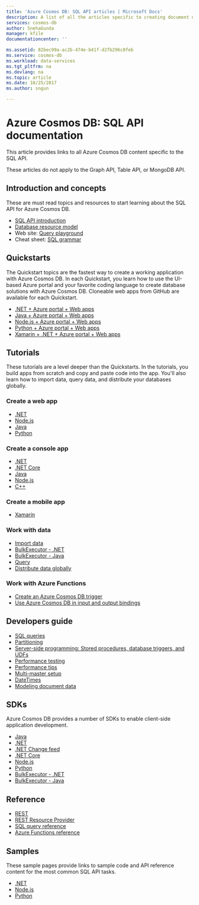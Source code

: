 ```yaml
---
title: 'Azure Cosmos DB: SQL API articles | Microsoft Docs'
description: A list of all the articles specific to creating document databases with the SQL API in Azure Cosmos DB. 
services: cosmos-db
author: SnehaGunda
manager: kfile
documentationcenter: ''

ms.assetid: 82bec99a-ac2b-474e-b41f-d2fb296c8feb
ms.service: cosmos-db
ms.workload: data-services
ms.tgt_pltfrm: na
ms.devlang: na
ms.topic: article
ms.date: 10/25/2017
ms.author: sngun

---
```

# Azure Cosmos DB: SQL API documentation

This article provides links to all Azure Cosmos DB content specific to the SQL API.

These articles do not apply to the Graph API, Table API, or MongoDB API. 

## Introduction and concepts

These are must read topics and resources to start learning about the SQL API for Azure Cosmos DB.

- [SQL API introduction](sql-api-introduction.md)
- [Database resource model](sql-api-resources.md)
- Web site: [Query playground](https://www.documentdb.com/sql/demo)
- Cheat sheet: [SQL grammar](query-cheat-sheet.md)

## Quickstarts

The Quickstart topics are the fastest way to create a working application with Azure Cosmos DB. In each Quickstart, you learn how to use the UI-based Azure portal and your favorite coding language to create database solutions with Azure Cosmos DB. Cloneable web apps from GitHub are available for each Quickstart. 

- [.NET + Azure portal + Web apps](create-sql-api-dotnet.md)
- [Java + Azure portal + Web apps](create-sql-api-java.md)
- [Node.js + Azure portal + Web apps](create-sql-api-nodejs.md)
- [Python + Azure portal + Web apps](create-sql-api-python.md)
- [Xamarin + .NET + Azure portal + Web apps](create-sql-api-xamarin-dotnet.md)

## Tutorials

These tutorials are a level deeper than the Quickstarts. In the tutorials, you build apps from scratch and copy and paste code into the app. You'll also learn how to import data, query data, and distribute your databases globally.

### Create a web app

- [.NET](sql-api-dotnet-application.md)
- [Node.js](sql-api-nodejs-application.md) 
- [Java](sql-api-java-application.md)
- [Python](sql-api-python-application.md)

### Create a console app

- [.NET](sql-api-get-started.md)
- [.NET Core](sql-api-dotnetcore-get-started.md) 
- [Java](sql-api-java-get-started.md) 
- [Node.js](sql-api-nodejs-get-started.md) 
- [C++](sql-api-cpp-get-started.md)

### Create a mobile app

- [Xamarin](mobile-apps-with-xamarin.md)

### Work with data

- [Import data](import-data.md)
- [BulkExecutor - .NET](bulk-executor-dot-net.md)
- [BulkExecutor - Java](bulk-executor-java.md)
- [Query](tutorial-query-sql-api.md)
- [Distribute data globally](tutorial-global-distribution-sql-api.md)

### Work with Azure Functions

- [Create an Azure Cosmos DB trigger](../azure-functions/functions-create-cosmos-db-triggered-function.md)
- [Use Azure Cosmos DB in input and output bindings](../azure-functions/functions-integrate-store-unstructured-data-cosmosdb.md)

## Developers guide

- [SQL queries](sql-api-sql-query.md)
- [Partitioning](sql-api-partition-data.md)
- [Server-side programming: Stored procedures, database triggers, and UDFs](programming.md)
- [Performance testing](performance-testing.md)
- [Performance tips](performance-tips.md)
- [Multi-master setup](multi-region-writers.md)
- [DateTimes](working-with-dates.md)
- [Modeling document data](modeling-data.md) 

## SDKs

Azure Cosmos DB provides a number of SDKs to enable client-side application development.

- [Java](sql-api-sdk-java.md)
- [.NET](sql-api-sdk-dotnet.md)
- [.NET Change feed](sql-api-sdk-dotnet-changefeed.md)
- [.NET Core](sql-api-sdk-dotnet-core.md)
- [Node.js](sql-api-sdk-node.md)
- [Python](sql-api-sdk-python.md)
- [BulkExecutor - .NET](sql-api-sdk-bulk-executor-dot-net.md)
- [BulkExecutor - Java](sql-api-sdk-bulk-executor-java.md)

## Reference

- [REST](/rest/api/cosmos-db/)
- [REST Resource Provider](/rest/api/cosmos-db-resource-provider/)
- [SQL query reference](sql-api-sql-query-reference.md)
- [Azure Functions reference](../azure-functions/functions-bindings-cosmosdb.md)

## Samples

These sample pages provide links to sample code and API reference content for the most common SQL API tasks.

- [.NET](sql-api-dotnet-samples.md)
- [Node.js](sql-api-nodejs-samples.md)
- [Python](sql-api-python-samples.md) 
